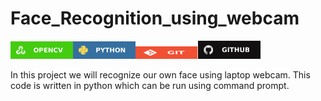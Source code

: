 # Face_Recognition_using_webcam
<img src="Images/opencv.svg" width="100"><img src="Images/python_logo.svg" width="100"><img src="Images/git_logo.svg" width="100" height="20"><img src="Images/github_logo.svg" width="100">

In this project we will recognize our own face using laptop webcam. This code is written in python which can be run using command prompt.
